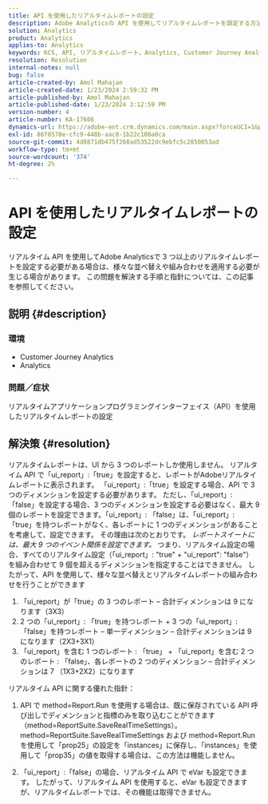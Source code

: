 ```yaml
---
title: API を使用したリアルタイムレポートの設定
description: Adobe Analyticsの API を使用してリアルタイムレポートを設定する方法について説明します。
solution: Analytics
product: Analytics
applies-to: Analytics
keywords: KCS, API, リアルタイムレポート，Analytics, Customer Journey Analytics
resolution: Resolution
internal-notes: null
bug: false
article-created-by: Amol Mahajan
article-created-date: 1/23/2024 2:59:32 PM
article-published-by: Amol Mahajan
article-published-date: 1/23/2024 3:12:59 PM
version-number: 4
article-number: KA-17606
dynamics-url: https://adobe-ent.crm.dynamics.com/main.aspx?forceUCI=1&pagetype=entityrecord&etn=knowledgearticle&id=cb533e00-00ba-ee11-a569-6045bd006c82
exl-id: 86f0578e-cfc9-448b-aac8-1b22c108a0ca
source-git-commit: 4d8871db475f268ad53522dc9ebfc5c2850853ad
workflow-type: tm+mt
source-wordcount: '374'
ht-degree: 2%

---
```


# API を使用したリアルタイムレポートの設定


リアルタイム API を使用してAdobe Analyticsで 3 つ以上のリアルタイムレポートを設定する必要がある場合は、様々な並べ替えや組み合わせを適用する必要が生じる場合があります。 この問題を解決する手順と指針については、この記事を参照してください。

## 説明 {#description}


### <b>環境</b>

- Customer Journey Analytics
- Analytics




### <b>問題／症状</b>

リアルタイムアプリケーションプログラミングインターフェイス（API）を使用したリアルタイムレポートの設定


## 解決策 {#resolution}


リアルタイムレポートは、UI から 3 つのレポートしか使用しません。
リアルタイム API で「ui_report」:「true」を設定すると、レポートがAdobeリアルタイムレポートに表示されます。 「ui_report」:「true」を設定する場合、API で 3 つのディメンションを設定する必要があります。
ただし、「ui_report」: 「false」を設定する場合、3 つのディメンションを設定する必要はなく、最大 9 個のレポートを設定できます。「ui_report」: 「false」は、「ui_report」: 「true」を持つレポートがなく、各レポートに 1 つのディメンションがあることを考慮して、設定できます。
その理由は次のとおりです。 *レポートスイートには、最大 9 つのイベント関係を設定できます。* つまり、リアルタイム設定の場合、すべてのリアルタイム設定（「ui_report」: &quot;true&quot; + &quot;ui_report&quot;: &quot;false&quot;）を組み合わせて 9 個を超えるディメンションを指定することはできません。
したがって、API を使用して、様々な並べ替えとリアルタイムレポートの組み合わせを行うことができます

1. 「ui_report」が「true」の 3 つのレポート – 合計ディメンションは 9 になります（3X3）
2. 2 つの「ui_report」: 「true」を持つレポート + 3 つの「ui_report」: 「false」を持つレポート – 単一ディメンション – 合計ディメンションは 9 になります（2X3+3X1）
3. 「ui_report」を含む 1 つのレポート : 「true」 + 「ui_report」を含む 2 つのレポート : 「false」、各レポートの 2 つのディメンション – 合計ディメンションは 7 （1X3+2X2）になります


リアルタイム API に関する優れた指針：

1. API で method=Report.Run を使用する場合は、既に保存されている API 呼び出しでディメンションと指標のみを取り込むことができます（method=ReportSuite.SaveRealTimeSettings）。 method=ReportSuite.SaveRealTimeSettings および method=Report.Run を使用して「prop25」の設定を「instances」に保存し、「instances」を使用して「prop35」の値を取得する場合は、この方法は機能しません。


2. 「ui_report」:「false」の場合、リアルタイム API で eVar も設定できます。 したがって、リアルタイム API を使用すると、eVar も設定できますが、リアルタイムレポートでは、その機能は取得できません。
